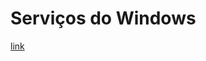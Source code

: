 # Serviços  do Windows

[link](https://drgarcia1986.wordpress.com/2013/05/02/criando-um-servico-do-windows-no-delphi/)
